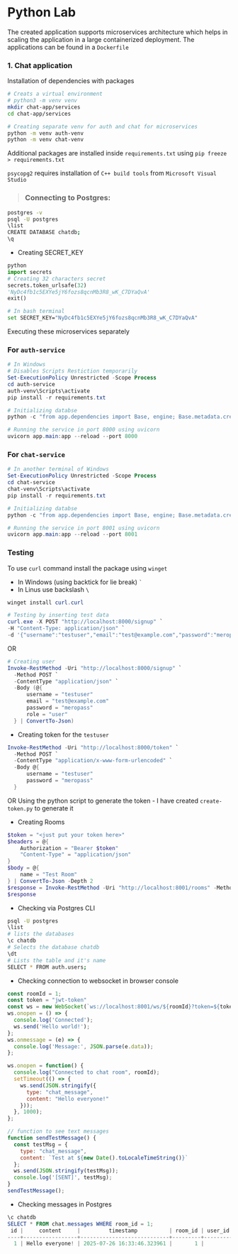 # Python Lab

The created application supports microservices architecture which helps in scaling the application in a large containerized deployment.
The applications can be found in a ``Dockerfile``

### 1. Chat application 
Installation of dependencies with packages
```bash
# Creats a virtual environment 
# python3 -m venv venv
mkdir chat-app/services
cd chat-app/services

# Creating separate venv for auth and chat for microservices
python -m venv auth-venv
python -m venv chat-venv
```

Additional packages are installed inside ``requirements.txt`` using 
``pip freeze > requirements.txt``

``psycopg2`` requires installation of ``C++ build tools`` from ``Microsoft Visual Studio`` 

> ### Connecting to Postgres:
```bash
postgres -v
psql -U postgres   
\list
CREATE DATABASE chatdb;
\q
```

- Creating SECRET_KEY
```python
python
import secrets
# Creating 32 characters secret
secrets.token_urlsafe(32)
'NyDc4fb1c5EXYe5jY6fozs8qcnMb3R8_wK_C7DYaQvA'
exit()
```
```bash
# In bash terminal
set SECRET_KEY="NyDc4fb1c5EXYe5jY6fozs8qcnMb3R8_wK_C7DYaQvA"
```

Executing these microservices separately 

### For ``auth-service``
```ps1
# In Windows
# Disables Scripts Restiction temporarily
Set-ExecutionPolicy Unrestricted -Scope Process
cd auth-service
auth-venv\Scripts\activate
pip install -r requirements.txt

# Initializing databse 
python -c "from app.dependencies import Base, engine; Base.metadata.create_all(bind=engine)"

# Running the service in port 8000 using uvicorn
uvicorn app.main:app --reload --port 8000
```
### For ``chat-service``
```ps1
# In another terminal of Windows
Set-ExecutionPolicy Unrestricted -Scope Process
cd chat-service
chat-venv\Scripts\activate
pip install -r requirements.txt

# Initializing databse 
python -c "from app.dependencies import Base, engine; Base.metadata.create_all(bind=engine)"

# Running the service in port 8001 using uvicorn
uvicorn app.main:app --reload --port 8001
```

### Testing
To use ``curl`` command install the package using ``winget``
- In Windows (using backtick for lie break) `` ` ``
- In Linus use backslash ``\``
```ps1
winget install curl.curl

# Testing by inserting test data
curl.exe -X POST "http://localhost:8000/signup" `
-H "Content-Type: application/json" `
-d '{"username":"testuser","email":"test@example.com","password":"meropass","role":"user"}'
```
OR
```ps1
# Creating user
Invoke-RestMethod -Uri "http://localhost:8000/signup" `
  -Method POST `
  -ContentType "application/json" `
  -Body (@{
      username = "testuser"
      email = "test@example.com"
      password = "meropass"
      role = "user"
  } | ConvertTo-Json)
```
- Creating token for the ``testuser``
```ps1
Invoke-RestMethod -Uri "http://localhost:8000/token" `
  -Method POST `
  -ContentType "application/x-www-form-urlencoded" `
  -Body @{
      username = "testuser"
      password = "meropass"
  }
```
OR Using the python script to generate the token 
    - I have created ``create-token.py`` to generate it 

- Creating Rooms
```ps1
$token = "<just put your token here>"
$headers = @{
    Authorization = "Bearer $token"
    "Content-Type" = "application/json"
}
$body = @{
    name = "Test Room"
} | ConvertTo-Json -Depth 2
$response = Invoke-RestMethod -Uri "http://localhost:8001/rooms" -Method POST -Headers $headers -Body $body
$response
```

- Checking via Postgres CLI
```bash
psql -U postgres 
\list
# lists the databases
\c chatdb
# Selects the database chatdb
\dt
# Lists the table and it's name 
SELECT * FROM auth.users;
```
- Checking connection to websocket in browser console 
```js
const roomId = 1;
const token = "jwt-token"
const ws = new WebSocket(`ws://localhost:8001/ws/${roomId}?token=${token}`);
ws.onopen = () => {
  console.log('Connected');
  ws.send('Hello world!');
};
ws.onmessage = (e) => {
  console.log('Message:', JSON.parse(e.data));
};

ws.onopen = function() {
  console.log("Connected to chat room", roomId);
  setTimeout(() => {
    ws.send(JSON.stringify({
      type: "chat_message",
      content: "Hello everyone!"
    }));
  }, 1000);
};

// function to see text messages
function sendTestMessage() {
  const testMsg = {
    type: "chat_message",
    content: `Test at ${new Date().toLocaleTimeString()}`
  };
  ws.send(JSON.stringify(testMsg));
  console.log('[SENT]', testMsg);
}
sendTestMessage();
```

- Checking messages in Postgres
```ps1
\c chatdb
SELECT * FROM chat.messages WHERE room_id = 1;
 id |     content     |         timestamp          | room_id | user_id | username
----+-----------------+----------------------------+---------+---------+----------
  1 | Hello everyone! | 2025-07-26 16:33:46.323961 |       1 |         | testuser
```



